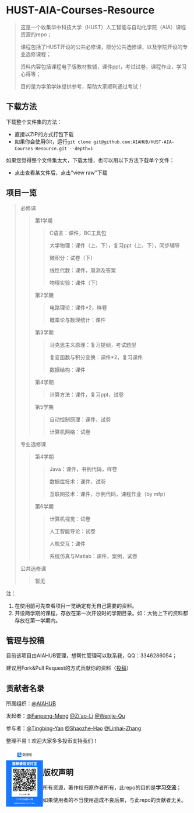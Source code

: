 # HUST-AIA-Courses-Resource
> 这是一个收集华中科技大学（HUST）人工智能与自动化学院（AIA）课程资源的repo；
>
> 课程包括了HUST开设的公共必修课，部分公共选修课，以及学院开设的专业选修课程；
>
> 资料内容包括课程电子版教材教辅，课件ppt，考试试卷，课程作业，学习心得等；
>
> 目的是为学弟学妹提供参考，帮助大家顺利通过考试！

## 下载方法

下载整个文件集的方法：

- 直接以ZIP的方式打包下载
- 如果你会使用Git，运行`git clone git@github.com:AIAHUB/HUST-AIA-Courses-Resource.git --depth=1`

如果您觉得整个文件集太大，下载太慢，也可以用以下方法下载单个文件：

- 点击查看某文件后，点击"view raw"下载

## 项目一览

> 必修课
>
> > 第1学期
> >
> > > C语言：课件，BC工具包
> > >
> > > 大学物理：课件（上、下），复习ppt（上、下），同步辅导
> > >
> > > 微积分：试卷（下）
> > >
> > > 线性代数：课件，周测及答案
> > >
> > > 物理实验：课件（下）
> >
> > 第2学期
> >
> > > 电路理论：课件*2，样卷
> > >
> > > 概率论与数理统计：课件
> >
> > 第3学期
> >
> > > 马克思主义原理：复习提纲，考试题型
> > >
> > > 复变函数与积分变换：课件*2，复习课件
> > >
> > > 数据结构：课件
> >
> > 第4学期
> >
> > > 计算方法：课件，复习ppt，试卷
> >
> > 第5学期
> >
> > > 自动控制原理：课件，试卷
> > >
> > > 计算机网络：试卷
>
> 专业选修课
>
> > 第4学期
> >
> > > Java：课件，书例代码，样卷
> > >
> > > 数据库技术：课件，试卷
> > > 
> > > 互联网技术：课件，示例代码，课程作业（by mfp）
> >
> > 第6学期
> >
> > > 计算机视觉：试卷
> > >
> > > 人工智能导论：试卷
> > >
> > > 人机交互：课件
> > >
> > > 系统仿真与Matlab：课件，案例，试卷
>
> 公共选修课
>
> > 暂无

注：

1. 在使用前可先查看项目一览确定有无自己需要的资料。
2. 开设两学期的课程，存放在第一次开设时的学期目录。如：大物上下的资料都存放在第一学期内。

## 管理与投稿

目前该项目由AIAHUB管理，想帮忙管理可以联系我，QQ：3346286054；

建议用Fork&Pull Request的方式贡献你的资料（[投稿](JoinUs.md)）

## 贡献者名录

所属组织：[@AIAHUB](https://github.com/AIAHUB)

发起者：[@Fanpeng-Meng](https://github.com/mfp0610)   [@Zi'ao-Li](https://github.com/Leeziao)   [@Wenjie-Qu](https://github.com/quwenjie)

参与者：[@Tingbing-Yan]()   [@Shaozhe-Hao](https://github.com/haoosz)   [@Linhai-Zhang]()

整理不易！欢迎大家多多投币支持我们！

<img src="./pic/donate.jpg" width="20%" align=left> <br>

## 版权声明

所有资源，著作权归原作者所有，此repo的目的是**学习交流**；

如果使用者的不当使用造成不良后果，与此repo的贡献者无关。

